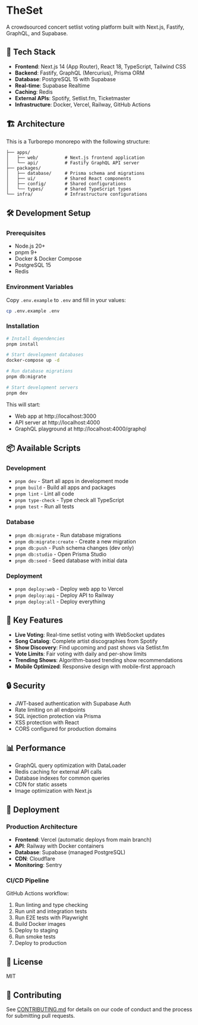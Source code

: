 # TheSet

A crowdsourced concert setlist voting platform built with Next.js, Fastify, GraphQL, and Supabase.

## 🚀 Tech Stack

- **Frontend**: Next.js 14 (App Router), React 18, TypeScript, Tailwind CSS
- **Backend**: Fastify, GraphQL (Mercurius), Prisma ORM
- **Database**: PostgreSQL 15 with Supabase
- **Real-time**: Supabase Realtime
- **Caching**: Redis
- **External APIs**: Spotify, Setlist.fm, Ticketmaster
- **Infrastructure**: Docker, Vercel, Railway, GitHub Actions

## 🏗️ Architecture

This is a Turborepo monorepo with the following structure:

```
├── apps/
│   ├── web/          # Next.js frontend application
│   └── api/          # Fastify GraphQL API server
├── packages/
│   ├── database/     # Prisma schema and migrations
│   ├── ui/           # Shared React components
│   ├── config/       # Shared configurations
│   └── types/        # Shared TypeScript types
└── infra/            # Infrastructure configurations
```

## 🛠️ Development Setup

### Prerequisites

- Node.js 20+
- pnpm 9+
- Docker & Docker Compose
- PostgreSQL 15
- Redis

### Environment Variables

Copy `.env.example` to `.env` and fill in your values:

```bash
cp .env.example .env
```

### Installation

```bash
# Install dependencies
pnpm install

# Start development databases
docker-compose up -d

# Run database migrations
pnpm db:migrate

# Start development servers
pnpm dev
```

This will start:
- Web app at http://localhost:3000
- API server at http://localhost:4000
- GraphQL playground at http://localhost:4000/graphql

## 📦 Available Scripts

### Development
- `pnpm dev` - Start all apps in development mode
- `pnpm build` - Build all apps and packages
- `pnpm lint` - Lint all code
- `pnpm type-check` - Type check all TypeScript
- `pnpm test` - Run all tests

### Database
- `pnpm db:migrate` - Run database migrations
- `pnpm db:migrate:create` - Create a new migration
- `pnpm db:push` - Push schema changes (dev only)
- `pnpm db:studio` - Open Prisma Studio
- `pnpm db:seed` - Seed database with initial data

### Deployment
- `pnpm deploy:web` - Deploy web app to Vercel
- `pnpm deploy:api` - Deploy API to Railway
- `pnpm deploy:all` - Deploy everything

## 🎯 Key Features

- **Live Voting**: Real-time setlist voting with WebSocket updates
- **Song Catalog**: Complete artist discographies from Spotify
- **Show Discovery**: Find upcoming and past shows via Setlist.fm
- **Vote Limits**: Fair voting with daily and per-show limits
- **Trending Shows**: Algorithm-based trending show recommendations
- **Mobile Optimized**: Responsive design with mobile-first approach

## 🔒 Security

- JWT-based authentication with Supabase Auth
- Rate limiting on all endpoints
- SQL injection protection via Prisma
- XSS protection with React
- CORS configured for production domains

## 📊 Performance

- GraphQL query optimization with DataLoader
- Redis caching for external API calls
- Database indexes for common queries
- CDN for static assets
- Image optimization with Next.js

## 🚢 Deployment

### Production Architecture

- **Frontend**: Vercel (automatic deploys from main branch)
- **API**: Railway with Docker containers
- **Database**: Supabase (managed PostgreSQL)
- **CDN**: Cloudflare
- **Monitoring**: Sentry

### CI/CD Pipeline

GitHub Actions workflow:
1. Run linting and type checking
2. Run unit and integration tests
3. Run E2E tests with Playwright
4. Build Docker images
5. Deploy to staging
6. Run smoke tests
7. Deploy to production

## 📝 License

MIT

## 🤝 Contributing

See [CONTRIBUTING.md](./CONTRIBUTING.md) for details on our code of conduct and the process for submitting pull requests.